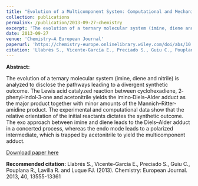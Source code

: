 ```yaml
---
title: "Evolution of a Multicomponent System: Computational and Mechanistic Studies on the Chemo‐and Stereoselectivity of a Divergent Process"
collection: publications
permalink: /publication/2013-09-27-chemistry
excerpt: 'The evolution of a ternary molecular system (imine, diene and nitrile) is analyzed to disclose the pathways leading to a divergent synthetic outcome: an imino‐Diels–Alder adduct as the major product and a minor  Mannich–Ritter‐amidine product.'
date: 2013-09-27
venue: 'Chemistry–A European Journal'
paperurl: 'https://chemistry-europe.onlinelibrary.wiley.com/doi/abs/10.1002/chem.201302072'
citation: 'Llabrés S., Vicente-García E., Preciado S., Guiu C., Pouplana R., Lavilla R. and Luque FJ. (2013). Chemistry: European Journal. 2013, 40, 13555-13361'
---
```



**Abstract:**

The evolution of a ternary molecular system (imine, diene and nitrile) is analyzed to disclose the pathways leading to a divergent synthetic outcome. The Lewis acid catalyzed reaction between cyclohexadiene, 2‐phenyl‐indol‐3‐one and acetonitrile yields the imino‐Diels–Alder adduct as the major product together with minor amounts of the Mannich–Ritter‐amidine product. The experimental and computational data show that the relative orientation of the initial reactants dictates the synthetic outcome. The exo approach between imine and diene leads to the Diels–Alder adduct in a concerted process, whereas the endo mode leads to a polarized intermediate, which is trapped by acetonitrile to yield the multicomponent adduct.

[Download paper here](https://chemistry-europe.onlinelibrary.wiley.com/doi/abs/10.1002/chem.201302072)

**Recommended citation:** Llabrés S., Vicente-García E., Preciado S., Guiu C., Pouplana R., Lavilla R. and Luque FJ. (2013). Chemistry: European Journal. 2013, 40, 13555-13361
